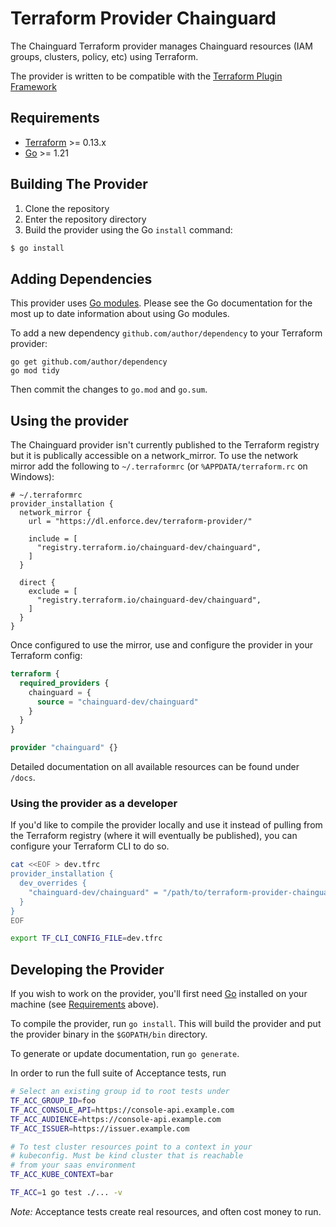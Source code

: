 # Terraform Provider Chainguard

The Chainguard Terraform provider manages Chainguard resources (IAM groups,
clusters, policy, etc) using Terraform.

The provider is written to be compatible with the [Terraform Plugin Framework](https://developer.hashicorp.com/terraform/tutorials/providers-plugin-framework/providers-plugin-framework-provider)

## Requirements

-	[Terraform](https://www.terraform.io/downloads.html) >= 0.13.x
-	[Go](https://golang.org/doc/install) >= 1.21

## Building The Provider

1. Clone the repository
1. Enter the repository directory
1. Build the provider using the Go `install` command:

```sh
$ go install
```

## Adding Dependencies

This provider uses [Go modules](https://github.com/golang/go/wiki/Modules).
Please see the Go documentation for the most up to date information about using
Go modules.

To add a new dependency `github.com/author/dependency` to your Terraform
provider:

```
go get github.com/author/dependency
go mod tidy
```

Then commit the changes to `go.mod` and `go.sum`.

## Using the provider

The Chainguard provider isn't currently published to the Terraform registry but
it is publically accessible on a network_mirror. To use the network mirror add
the following to `~/.terraformrc` (or `%APPDATA/terraform.rc` on Windows):

```
# ~/.terraformrc
provider_installation {
  network_mirror {
    url = "https://dl.enforce.dev/terraform-provider/"

    include = [
      "registry.terraform.io/chainguard-dev/chainguard",
    ]
  }

  direct {
    exclude = [
      "registry.terraform.io/chainguard-dev/chainguard",
    ]
  }
}
```

Once configured to use the mirror, use and configure the provider in your Terraform config:

```terraform
terraform {
  required_providers {
    chainguard = {
      source = "chainguard-dev/chainguard"
    }
  }
}

provider "chainguard" {}
```

Detailed documentation on all available resources can be found under
`/docs`.

### Using the provider as a developer

If you'd like to compile the provider locally and use it instead
of pulling from the Terraform registry (where it will eventually
be published), you can configure your Terraform CLI to do so.

```bash
cat <<EOF > dev.tfrc
provider_installation {
  dev_overrides {
    "chainguard-dev/chainguard" = "/path/to/terraform-provider-chainguard"
  }
}
EOF

export TF_CLI_CONFIG_FILE=dev.tfrc
```

## Developing the Provider

If you wish to work on the provider, you'll first need
[Go](http://www.golang.org) installed on your machine (see
[Requirements](#requirements) above).

To compile the provider, run `go install`. This will build the provider and put
the provider binary in the `$GOPATH/bin` directory.

To generate or update documentation, run `go generate`.

In order to run the full suite of Acceptance tests, run

```sh
# Select an existing group id to root tests under
TF_ACC_GROUP_ID=foo
TF_ACC_CONSOLE_API=https://console-api.example.com
TF_ACC_AUDIENCE=https://console-api.example.com
TF_ACC_ISSUER=https://issuer.example.com

# To test cluster resources point to a context in your
# kubeconfig. Must be kind cluster that is reachable
# from your saas environment
TF_ACC_KUBE_CONTEXT=bar

TF_ACC=1 go test ./... -v
```

*Note:* Acceptance tests create real resources, and often cost money to run.
